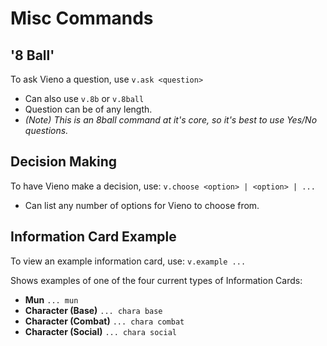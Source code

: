 # Misc Commands

## '8 Ball'
To ask Vieno a question, use `v.ask <question>`

- Can also use `v.8b` or `v.8ball`
- Question can be of any length.
- *(Note) This is an 8ball command at it's core, so it's best to use Yes/No questions.*

## Decision Making
To have Vieno make a decision, use: `v.choose <option> | <option> | ...`

- Can list any number of options for Vieno to choose from.

## Information Card Example
To view an example information card, use: `v.example ...`

Shows examples of one of the four current types of Information Cards:
- **Mun** `... mun`
- **Character (Base)** `... chara base`
- **Character (Combat)** `... chara combat`
- **Character (Social)** `... chara social`
